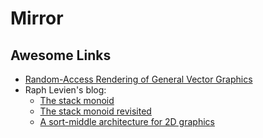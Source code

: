 # Mirror

## Awesome Links

* [Random-Access Rendering of General Vector Graphics](https://hhoppe.com/ravg.pdf)
* Raph Levien's blog:
  * [The stack monoid](https://raphlinus.github.io/gpu/2020/09/05/stack-monoid.html)
  * [The stack monoid revisited](https://raphlinus.github.io/gpu/2021/05/13/stack-monoid-revisited.html)
  * [A sort-middle architecture for 2D graphics](https://raphlinus.github.io/rust/graphics/gpu/2020/06/12/sort-middle.html)
